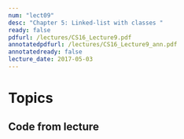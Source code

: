 ```yaml
---
num: "lect09"
desc: "Chapter 5: Linked-list with classes "
ready: false
pdfurl: /lectures/CS16_Lecture9.pdf
annotatedpdfurl: /lectures/CS16_Lecture9_ann.pdf
annotatedready: false
lecture_date: 2017-05-03
---
```


# Topics

## Code from lecture


